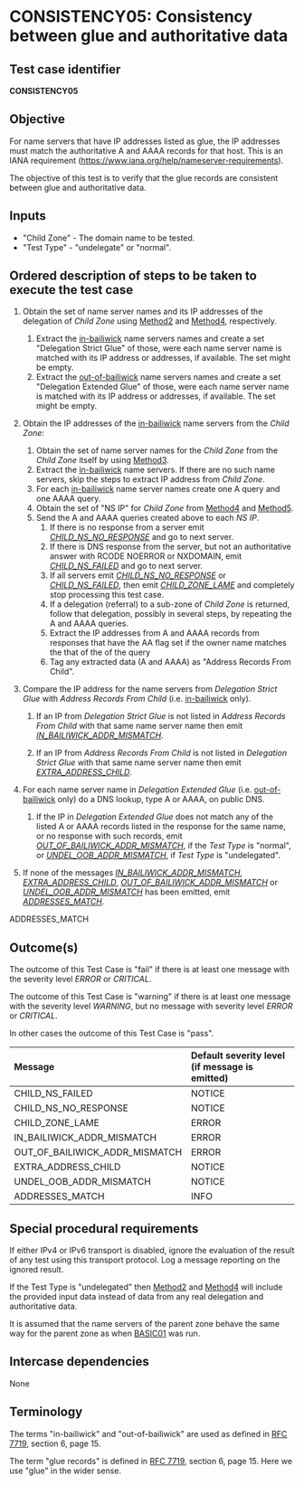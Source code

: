 # CONSISTENCY05: Consistency between glue and authoritative data

## Test case identifier

**CONSISTENCY05**

## Objective

For name servers that have IP addresses listed as glue, the IP addresses must
match the authoritative A and AAAA records for that host. This is an IANA
requirement (https://www.iana.org/help/nameserver-requirements).

The objective of this test is to verify that the glue records are
consistent between glue and authoritative data.

## Inputs

* "Child Zone" - The domain name to be tested.
* "Test Type" - "undelegate" or "normal".

## Ordered description of steps to be taken to execute the test case
1. Obtain the set of name server names and its IP addresses of the 
   delegation of *Child Zone* using [Method2] and [Method4], respectively.

   1. Extract the [in-bailiwick] name servers names and create a set
      "Delegation Strict Glue" of those, were each name server name 
      is matched with its IP address or addresses, if available. The 
      set might be empty.
   2. Extract the [out-of-bailiwick] name servers names and create a set
      "Delegation Extended Glue" of those, were each name server name 
      is matched with its IP address or addresses, if available. The 
      set might be empty.

2. Obtain the IP addresses of the [in-bailiwick] name servers from the
   *Child Zone*:

   1. Obtain the set of name server names for the *Child Zone* from the
      *Child Zone* itself by using [Method3]. 
   2. Extract the [in-bailiwick] name servers. If there are no such 
      name servers, skip the steps to extract IP address from *Child 
      Zone*.
   3. For each [in-bailiwick] name server names create one A query and 
      one AAAA query.
   3. Obtain the set of "NS IP" for *Child Zone* from [Method4] and
      [Method5].
   4. Send the A and AAAA queries created above to each *NS IP*. 
      1. If there is no response from a server emit 
         *[CHILD_NS_NO_RESPONSE]* and go to next server.
      2. If there is DNS response from the server, but not an 
         authoritative answer with RCODE NOERROR or NXDOMAIN, emit
         *[CHILD_NS_FAILED]* and go to next server.
      3. If all servers emit *[CHILD_NS_NO_RESPONSE]* or 
         *[CHILD_NS_FAILED]*, then emit *[CHILD_ZONE_LAME]* and
         completely stop processing this test case.
      3. If a delegation (referral) to a sub-zone of *Child Zone* is returned, 
         follow that delegation, possibly in several steps, by repeating the
         A and AAAA queries.
      4. Extract the IP addresses from A and AAAA records from responses 
         that have the AA flag set if the owner name matches the that of 
         the of the query
      5. Tag any extracted data (A and AAAA) as 
         "Address Records From Child".

5. Compare the IP address for the name servers from 
   *Delegation Strict Glue* with *Address Records From Child*
   (i.e. [in-bailiwick] only).

   1. If an IP from *Delegation Strict Glue* is not listed in 
      *Address Records From Child* with that same name server name 
      then emit *[IN_BAILIWICK_ADDR_MISMATCH]*.

   2. If an IP from *Address Records From Child* is not listed in
      *Delegation Strict Glue* with that same name server name then 
      emit *[EXTRA_ADDRESS_CHILD]*.

6. For each  name server name in *Delegation Extended Glue* 
   (i.e. [out-of-bailiwick] only) do a DNS lookup, type A or AAAA, 
   on public DNS.

   1. If the IP in *Delegation Extended Glue* does not match any of the 
      listed A or AAAA records listed in the response for the same
      name, or no response with such records, emit 
      *[OUT_OF_BAILIWICK_ADDR_MISMATCH]*, if the *Test Type* is "normal",
      or *[UNDEL_OOB_ADDR_MISMATCH]*, if *Test Type* is "undelegated".

7. If none of the messages *[IN_BAILIWICK_ADDR_MISMATCH]*, 
   *[EXTRA_ADDRESS_CHILD]*, *[OUT_OF_BAILIWICK_ADDR_MISMATCH]* or
   *[UNDEL_OOB_ADDR_MISMATCH]* has been emitted, emit 
   *[ADDRESSES_MATCH]*.

ADDRESSES_MATCH

## Outcome(s)

The outcome of this Test Case is "fail" if there is at least one message
with the severity level *ERROR* or *CRITICAL*.

The outcome of this Test Case is "warning" if there is at least one message
with the severity level *WARNING*, but no message with severity level
*ERROR* or *CRITICAL*.

In other cases the outcome of this Test Case is "pass".

Message                           | Default severity level (if message is emitted)
:---------------------------------|:-----------------------------------
CHILD_NS_FAILED                   | NOTICE
CHILD_NS_NO_RESPONSE              | NOTICE
CHILD_ZONE_LAME                   | ERROR
IN_BAILIWICK_ADDR_MISMATCH        | ERROR
OUT_OF_BAILIWICK_ADDR_MISMATCH    | ERROR
EXTRA_ADDRESS_CHILD               | NOTICE
UNDEL_OOB_ADDR_MISMATCH           | NOTICE  
ADDRESSES_MATCH                   | INFO

## Special procedural requirements	

If either IPv4 or IPv6 transport is disabled, ignore the evaluation of the
result of any test using this transport protocol. Log a message reporting
on the ignored result.

If the Test Type is "undelegated" then [Method2] and [Method4] will 
include the provided input data instead of data from any real delegation
and authoritative data.

It is assumed that the name servers of the parent zone behave the same way 
for the parent zone as when [BASIC01] was run.

## Intercase dependencies

None


## Terminology

The terms "in-bailiwick" and "out-of-bailiwick" are used as defined
in [RFC 7719], section 6, page 15.

The term "glue records" is defined in [RFC 7719], section 6, page 15.
Here we use "glue" in the wider sense.

[RFC 7719]: https://tools.ietf.org/html/rfc7719

[BASIC01]: Basic-TP/basic01.md

[DELEGATION05]: Delegation-TP/delegation05.md

[Method2]: #method-2-delegation-name-servers

[Method3]: #method-3-in-zone-name-servers

[Method4]: #method-4-delegation-name-server-addresses

[Method5]: #method-5-in-zone-addresses-records-of-name-servers

[in-bailiwick]:     #terminology

[out-of-bailiwick]: #terminology

[glue records]: #terminology

[CHILD_NS_FAILED]: #outcomes

[CHILD_NS_NO_RESPONSE]: #outcomes

[CHILD_ZONE_LAME]: #outcomes

[IN_BAILIWICK_ADDR_MISMATCH]: #outcomes

[OUT_OF_BAILIWICK_ADDR_MISMATCH]: #outcomes

[EXTRA_ADDRESS_CHILD]: #outcomes

[UNDEL_OOB_ADDR_MISMATCH]: #outcomes

[ADDRESSES_MATCH]: #outcomes

